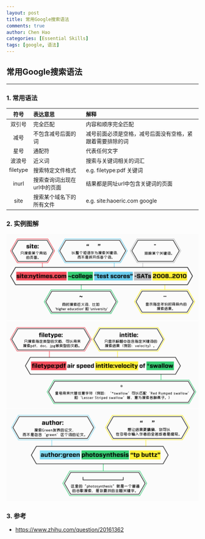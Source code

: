 ```yaml
---
layout: post
title: 常用Google搜索语法
comments: true
author: Chen Hao
categories: [Essential Skills]
tags: [google, 语法]
---
```


## 常用Google搜索语法
---

### 1. 常用语法

|符号|表达意思|解释|  
|:---:|:------|:---|
|双引号|完全匹配|内容和顺序完全匹配|  
|减号|不包含减号后面的词|减号前面必须是空格，减号后面没有空格，紧跟着需要排除的词|  
|星号|通配符|代表任何文字|  
|波浪号|近义词|搜索与关键词相关的词汇|
|filetype|搜索特定文件格式|e.g. filetype:pdf 关键词|  
|inurl|搜索查询词出现在url中的页面|结果都是网址url中包含关键词的页面|   
|site|搜索某个域名下的所有文件|e.g. site:haoeric.com google|  


### 2. 实例图解

![](/images/google_grammar/1.png)
![](/images/google_grammar/2.png)
![](/images/google_grammar/3.png)



### 3. 参考

- https://www.zhihu.com/question/20161362